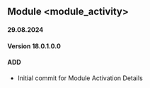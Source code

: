 ## Module <module_activity>

#### 29.08.2024

#### Version 18.0.1.0.0

#### ADD

- Initial commit for Module Activation Details
